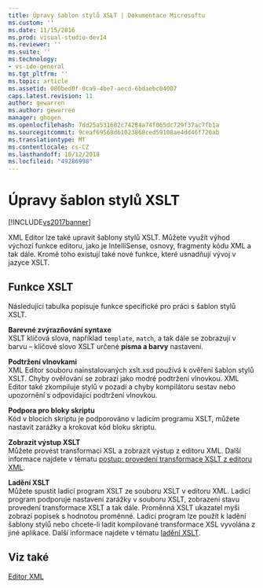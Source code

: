 ```yaml
---
title: Úpravy šablon stylů XSLT | Dokumentace Microsoftu
ms.custom: ''
ms.date: 11/15/2016
ms.prod: visual-studio-dev14
ms.reviewer: ''
ms.suite: ''
ms.technology:
- vs-ide-general
ms.tgt_pltfrm: ''
ms.topic: article
ms.assetid: 080bed0f-0ca9-4be7-aecd-6bdaebc04007
caps.latest.revision: 11
author: gewarren
ms.author: gewarren
manager: ghogen
ms.openlocfilehash: 7dd25a531682c74284a74f065dc729f37ac7fb1a
ms.sourcegitcommit: 9ceaf69568d61023868ced59108ae4dd46f720ab
ms.translationtype: MT
ms.contentlocale: cs-CZ
ms.lasthandoff: 10/12/2018
ms.locfileid: "49286998"
---
```

# <a name="editing-xslt-style-sheets"></a>Úpravy šablon stylů XSLT
[!INCLUDE[vs2017banner](../includes/vs2017banner.md)]

  
XML Editor lze také upravit šablony stylů XSLT. Můžete využít výhod výchozí funkce editoru, jako je IntelliSense, osnovy, fragmenty kódu XML a tak dále. Kromě toho existují také nové funkce, které usnadňují vývoj v jazyce XSLT.  
  
## <a name="xslt-features"></a>Funkce XSLT  
 Následující tabulka popisuje funkce specifické pro práci s šablon stylů XSLT.  
  
 **Barevné zvýrazňování syntaxe**  
 XSLT klíčová slova, například `template`, `match`, a tak dále se zobrazují v barvu – klíčové slovo XSLT určené **písma a barvy** nastavení.  
  
 **Podtržení vlnovkami**  
 XML Editor souboru nainstalovaných xslt.xsd používá k ověření šablon stylů XSLT. Chyby ověřování se zobrazí jako modré podtržení vlnovkou. XML Editor také zkompiluje stylů v pozadí a chyby kompilátoru sestav nebo upozornění s odpovídající podtržení vlnovkou.  
  
 **Podpora pro bloky skriptu**  
 Kód v blocích skriptu je podporováno v ladicím programu XSLT, můžete nastavit zarážky a krokovat kód bloku skriptu.  
  
 **Zobrazit výstup XSLT**  
 Můžete provést transformaci XSL a zobrazit výstup z editoru XML. Další informace najdete v tématu [postup: provedení transformace XSLT z editoru XML](../xml-tools/how-to-execute-an-xslt-transformation-from-the-xml-editor.md).  
  
 **Ladění XSLT**  
 Můžete spustit ladicí program XSLT ze souboru XSLT v editoru XML. Ladicí program podporuje nastavení zarážky v souboru XSLT, zobrazení stavu provedení transformace XSLT a tak dále. Proměnná XSLT ukazatel myši zobrazí popisek s hodnotou proměnné. Ladicí program lze použít k ladění šablony stylů nebo chcete-li ladit kompilované transformace XSL vyvolána z jiné aplikace. Další informace najdete v tématu [ladění XSLT](../xml-tools/debugging-xslt.md).  
  
## <a name="see-also"></a>Viz také  
 [Editor XML](../xml-tools/xml-editor.md)



